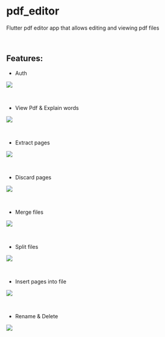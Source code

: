 # pdf_editor
<p>

Flutter pdf editor app that allows editing and viewing pdf files

</p>

&nbsp; &nbsp;&nbsp;
## Features:

- Auth
<img src="https://github.com/stevehighly0/Flutter-pdf-editor/assets/85782358/86f3ab48-22f0-4c73-b04e-fb2afafd1b03.gif">

&nbsp;


- View Pdf & Explain words
<img src="https://github.com/stevehighly0/Flutter-pdf-editor/assets/85782358/4e9f55c8-7af5-464a-a725-23225ae1c5a1.gif">

&nbsp;


- Extract pages
<img src="https://github.com/stevehighly0/Flutter-pdf-editor/assets/85782358/3c5e0da3-a358-42e6-8fba-bf19f4f8cd78.gif">

&nbsp;


- Discard pages
<img src="https://github.com/stevehighly0/Flutter-pdf-editor/assets/85782358/3290e736-0e7a-4942-839e-1f81dffd5a4a.gif">

&nbsp;


- Merge files
<img src="https://github.com/stevehighly0/Flutter-pdf-editor/assets/85782358/5fa7a751-a5b4-44e4-9982-034c34ff88b4.gif">

&nbsp;


- Split files
<img src="https://github.com/stevehighly0/Flutter-pdf-editor/assets/85782358/0466f8af-2abf-46ab-b6c4-ea2f7df0a147.gif">

&nbsp;

- Insert pages into file
<img src="https://github.com/stevehighly0/Flutter-pdf-editor/assets/85782358/c44f3e6d-4d9b-4b3b-bfb0-08fd8812b56d.gif">

&nbsp;


- Rename & Delete
<img src="https://github.com/stevehighly0/Flutter-pdf-editor/assets/85782358/01612914-8442-4f83-b774-65a526118900.gif">

